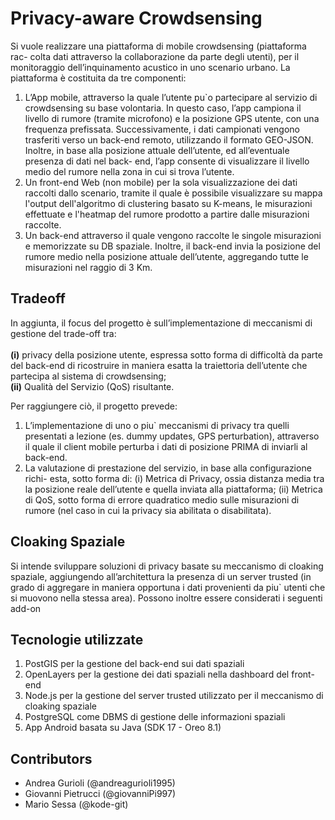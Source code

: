 # Privacy-aware Crowdsensing

Si vuole realizzare una piattaforma di mobile crowdsensing (piattaforma rac- colta dati attraverso la collaborazione da parte degli utenti), per il monitoraggio dell’inquinamento acustico in uno scenario urbano. La piattaforma è costituita da tre componenti:

1. L’App mobile, attraverso la quale l’utente pu`o partecipare al servizio di crowdsensing su base volontaria. In questo caso, l’app campiona il livello di rumore (tramite microfono) e la posizione GPS utente, con una frequenza prefissata. Successivamente, i dati campionati vengono trasferiti verso un back-end remoto, utilizzando il formato GEO-JSON. Inoltre, in base alla posizione attuale dell’utente, ed all’eventuale presenza di dati nel back- end, l’app consente di visualizzare il livello medio del rumore nella zona in cui si trova l’utente.
2. Un front-end Web (non mobile) per la sola visualizzazione dei dati raccolti dallo scenario, tramite il quale è possibile visualizzare su mappa l'output dell'algoritmo di clustering basato su K-means, le misurazioni effettuate e l'heatmap del rumore prodotto a partire dalle misurazioni raccolte.
3. Un back-end attraverso il quale vengono raccolte le singole misurazioni e memorizzate su DB spaziale. Inoltre, il back-end invia la posizione del rumore medio nella posizione attuale dell’utente, aggregando tutte le misurazioni nel raggio di 3 Km.

## Tradeoff

In aggiunta, il focus del progetto è sull’implementazione di meccanismi di gestione del trade-off tra: <br><br>
<b>(i)</b> privacy della posizione utente, espressa sotto forma di difficoltà da parte del back-end di ricostruire in maniera esatta la traiettoria dell’utente che partecipa al sistema di crowdsensing; <br>
<b>(ii)</b> Qualità del Servizio (QoS) risultante.

Per raggiungere ciò, il progetto prevede:
1. L’implementazione di uno o piu` meccanismi di privacy tra quelli presentati a lezione (es. dummy updates, GPS perturbation), attraverso il quale il client mobile perturba i dati di posizione PRIMA di inviarli al back-end.
2. La valutazione di prestazione del servizio, in base alla configurazione richi- esta, sotto forma di: (i) Metrica di Privacy, ossia distanza media tra la posizione reale dell’utente e quella inviata alla piattaforma; (ii) Metrica di QoS, sotto forma di errore quadratico medio sulle misurazioni di rumore (nel caso in cui la privacy sia abilitata o disabilitata).

## Cloaking Spaziale
Si intende sviluppare soluzioni di privacy basate su meccanismo di cloaking spaziale, aggiungendo all’architettura la presenza di un server trusted (in grado di aggregare in maniera opportuna i dati provenienti da piu` utenti che si muovono nella stessa area). Possono inoltre essere considerati i seguenti add-on

## Tecnologie utilizzate

1. PostGIS per la gestione del back-end sui dati spaziali
2. OpenLayers per la gestione dei dati spaziali nella dashboard del front-end
3. Node.js per la gestione del server trusted utilizzato per il meccanismo di cloaking spaziale
4. PostgreSQL come DBMS di gestione delle informazioni spaziali
5. App Android basata su Java (SDK 17 -  Oreo 8.1)

## Contributors
- Andrea Gurioli (@andreagurioli1995)
- Giovanni Pietrucci (@giovanniPi997)
- Mario Sessa (@kode-git)

